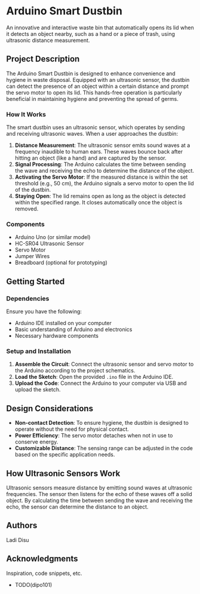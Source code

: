 # Arduino Smart Dustbin

An innovative and interactive waste bin that automatically opens its lid when it detects an object nearby, such as a hand or a piece of trash, using ultrasonic distance measurement.

## Project Description

The Arduino Smart Dustbin is designed to enhance convenience and hygiene in waste disposal. Equipped with an ultrasonic sensor, the dustbin can detect the presence of an object within a certain distance and prompt the servo motor to open its lid. This hands-free operation is particularly beneficial in maintaining hygiene and preventing the spread of germs.

### How It Works

The smart dustbin uses an ultrasonic sensor, which operates by sending and receiving ultrasonic waves. When a user approaches the dustbin:

1. **Distance Measurement**: The ultrasonic sensor emits sound waves at a frequency inaudible to human ears. These waves bounce back after hitting an object (like a hand) and are captured by the sensor.
2. **Signal Processing**: The Arduino calculates the time between sending the wave and receiving the echo to determine the distance of the object.
3. **Activating the Servo Motor**: If the measured distance is within the set threshold (e.g., 50 cm), the Arduino signals a servo motor to open the lid of the dustbin.
4. **Staying Open**: The lid remains open as long as the object is detected within the specified range. It closes automatically once the object is removed.

### Components

- Arduino Uno (or similar model)
- HC-SR04 Ultrasonic Sensor
- Servo Motor
- Jumper Wires
- Breadboard (optional for prototyping)

## Getting Started

### Dependencies

Ensure you have the following:
- Arduino IDE installed on your computer
- Basic understanding of Arduino and electronics
- Necessary hardware components

### Setup and Installation

1. **Assemble the Circuit**: Connect the ultrasonic sensor and servo motor to the Arduino according to the project schematics.
2. **Load the Sketch**: Open the provided `.ino` file in the Arduino IDE.
3. **Upload the Code**: Connect the Arduino to your computer via USB and upload the sketch.

## Design Considerations

- **Non-contact Detection**: To ensure hygiene, the dustbin is designed to operate without the need for physical contact.
- **Power Efficiency**: The servo motor detaches when not in use to conserve energy.
- **Customizable Distance**: The sensing range can be adjusted in the code based on the specific application needs.

## How Ultrasonic Sensors Work

Ultrasonic sensors measure distance by emitting sound waves at ultrasonic frequencies. The sensor then listens for the echo of these waves off a solid object. By calculating the time between sending the wave and receiving the echo, the sensor can determine the distance to an object.

## Authors

Ladi Disu

## Acknowledgments

Inspiration, code snippets, etc.
*  TODO(dipo101)
